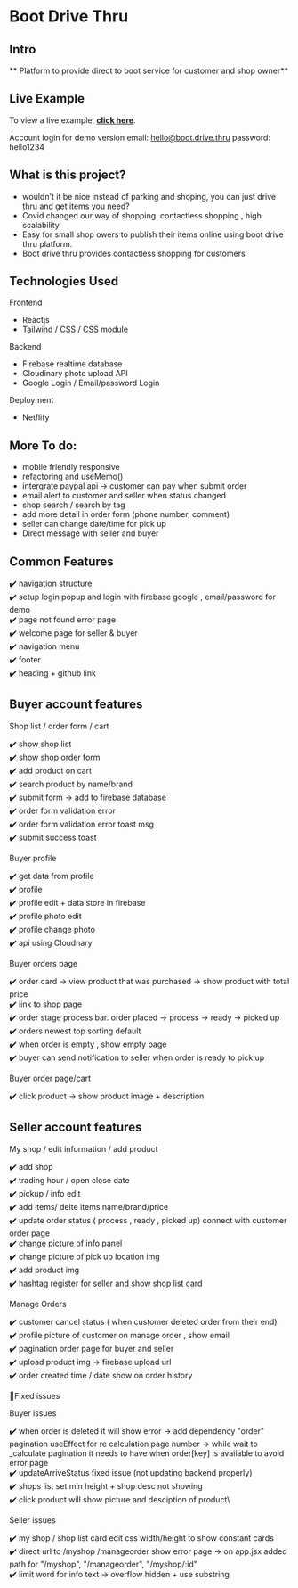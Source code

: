 # Boot Drive Thru

## Intro

** Platform to provide direct to boot service for customer and shop owner**

## Live Example

To view a live example, **[click here](https://boot-drive-thru.netlify.app)**.

Account login for demo version
email: hello@boot.drive.thru
password: hello1234

## What is this project?

- wouldn't it be nice instead of parking and shoping, you can just drive thru and get items you need?
- Covid changed our way of shopping. contactless shopping , high scalability
- Easy for small shop owers to publish their items online using boot drive thru platform.
- Boot drive thru provides contactless shopping for customers

## Technologies Used

Frontend

- Reactjs
- Tailwind / CSS / CSS module

Backend

- Firebase realtime database
- Cloudinary photo upload API
- Google Login / Email/password Login

Deployment

- Netflify

## More To do:

- mobile friendly responsive
- refactoring and useMemo()
- intergrate paypal api -> customer can pay when submit order
- email alert to customer and seller when status changed
- shop search / search by tag
- add more detail in order form (phone number, comment)
- seller can change date/time for pick up
- Direct message with seller and buyer

## Common Features

✔️ navigation structure\
✔️ setup login popup and login with firebase google , email/password for demo\
✔️ page not found error page\
✔️ welcome page for seller & buyer\
✔️ navigation menu\
✔️ footer\
✔️ heading + github link

## Buyer account features

Shop list / order form / cart

✔️ show shop list\
✔️ show shop order form\
✔️ add product on cart\
✔️ search product by name/brand\
✔️ submit form -> add to firebase database\
✔️ order form validation error\
✔️ order form validation error toast msg\
✔️ submit success toast

Buyer profile

✔️ get data from profile\
✔️ profile\
✔️ profile edit + data store in firebase\
✔️ profile photo edit\
✔️ profile change photo\
✔️ api using Cloudnary

Buyer orders page

✔️ order card -> view product that was purchased -> show product with total price\
✔️ link to shop page\
✔️ order stage process bar. order placed -> process -> ready -> picked up\
✔️ orders newest top sorting default\
✔️ when order is empty , show empty page\
✔️ buyer can send notification to seller when order is ready to pick up

Buyer order page/cart

✔️ click product -> show product image + description

## Seller account features

My shop / edit information / add product

✔️ add shop\
✔️ trading hour / open close date\
✔️ pickup / info edit\
✔️ add items/ delte items name/brand/price\
✔️ update order status ( process , ready , picked up) connect with customer order page\
✔️ change picture of info panel\
✔️ change picture of pick up location img\
✔️ add product img\
✔️ hashtag register for seller and show shop list card

Manage Orders

✔️ customer cancel status ( when customer deleted order from their end)\
✔️ profile picture of customer on manage order , show email\
✔️ pagination order page for buyer and seller\
✔️ upload product img -> firebase upload url\
✔️ order created time / date show on order history

🔧Fixed issues

Buyer issues

✔️ when order is deleted it will show error -> add dependency "order" pagination useEffect for re calculation page number -> while wait to \_calculate pagination it needs to have when order[key] is available to avoid error page\
 ✔️ updateArriveStatus fixed issue (not updating backend properly)\
 ✔️ shops list set min height + shop desc not showing\
 ✔️ click product will show picture and desciption of product\

Seller issues

✔️ my shop / shop list card edit css width/height to show constant cards\
✔️ direct url to /myshop /manageorder show error page -> on app.jsx added path for "/myshop", "/manageorder", "/myshop/:id"\
✔️ limit word for info text -> overflow hidden + use substring
